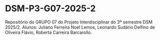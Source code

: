 # DSM-P3-G07-2025-2
Repositório do GRUPO 07 do Projeto Interdisciplinar do 3º semestre DSM 2025/2. Alunos: Juliano Ferreira Noel Lemos, Leonardo Sudário Delfino de Oliveira Flávio, Roberta Carreira Barcarollo.
